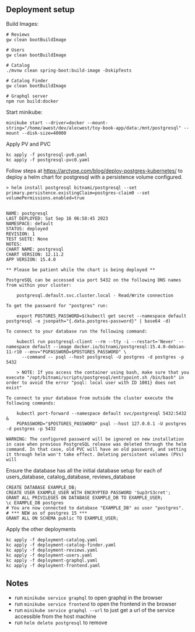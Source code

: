 ## Deployment setup

Build Images:

```shell
# Reviews
gw clean bootBuildImage

# Users
gw clean bootBuildImage

# Catalog
./mvnw clean spring-boot:build-image -DskipTests

# Catalog Finder
gw clean bootBuildImage

# Graphql server
npm run build:docker
```

Start minikube:

```shell
minikube start --driver=docker --mount-string="/home/awest/dev/alecwest/toy-book-app/data:/mnt/postgresql" --mount --disk-size=40000
```

Apply PV and PVC

```shell
kc apply -f postgresql-pv0.yaml
kc apply -f postgresql-pvc0.yaml
```

Follow steps at https://arctype.com/blog/deploy-postgres-kubernetes/ to deploy a helm chart for postgresql with a persistence volume configured.

```shell
> helm install postgresql bitnami/postgresql --set primary.persistence.existingClaim=postgres-claim0 --set volumePermissions.enabled=true


NAME: postgresql
LAST DEPLOYED: Sat Sep 16 06:58:45 2023
NAMESPACE: default
STATUS: deployed
REVISION: 1
TEST SUITE: None
NOTES:
CHART NAME: postgresql
CHART VERSION: 12.11.2
APP VERSION: 15.4.0

** Please be patient while the chart is being deployed **

PostgreSQL can be accessed via port 5432 on the following DNS names from within your cluster:

    postgresql.default.svc.cluster.local - Read/Write connection

To get the password for "postgres" run:

    export POSTGRES_PASSWORD=$(kubectl get secret --namespace default postgresql -o jsonpath="{.data.postgres-password}" | base64 -d)

To connect to your database run the following command:

    kubectl run postgresql-client --rm --tty -i --restart='Never' --namespace default --image docker.io/bitnami/postgresql:15.4.0-debian-11-r10 --env="PGPASSWORD=$POSTGRES_PASSWORD" \
      --command -- psql --host postgresql -U postgres -d postgres -p 5432

    > NOTE: If you access the container using bash, make sure that you execute "/opt/bitnami/scripts/postgresql/entrypoint.sh /bin/bash" in order to avoid the error "psql: local user with ID 1001} does not exist"

To connect to your database from outside the cluster execute the following commands:

    kubectl port-forward --namespace default svc/postgresql 5432:5432 &
    PGPASSWORD="$POSTGRES_PASSWORD" psql --host 127.0.0.1 -U postgres -d postgres -p 5432

WARNING: The configured password will be ignored on new installation in case when previous PostgreSQL release was deleted through the helm command. In that case, old PVC will have an old password, and setting it through helm won't take effect. Deleting persistent volumes (PVs) will
```

Ensure the database has all the initial database setup for each of users_database, catalog_database, reviews_database

```shell
CREATE DATABASE EXAMPLE_DB;
CREATE USER EXAMPLE_USER WITH ENCRYPTED PASSWORD 'Sup3rS3cret';
GRANT ALL PRIVILEGES ON DATABASE EXAMPLE_DB TO EXAMPLE_USER;
\c EXAMPLE_DB postgres
# You are now connected to database "EXAMPLE_DB" as user "postgres".
# *** NEW as of postgres 15 ***
GRANT ALL ON SCHEMA public TO EXAMPLE_USER;
```

Apply the other deployments

```shell
kc apply -f deployment-catalog.yaml
kc apply -f deployment-catalog-finder.yaml
kc apply -f deployment-reviews.yaml
kc apply -f deployment-users.yaml
kc apply -f deployment-graphql.yaml
kc apply -f deployment-frontend.yaml
```

## Notes

- run `minikube service graphql` to open graphql in the browser
- run `minikube service frontend` to open the frontend in the browser
- run `minikube service graphql --url` to just get a url of the service accessible from the host machine
- run `helm delete postgresql` to remove
